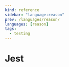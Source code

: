 ```yaml
---
kind: reference
sidebar: "language:reason"
prev: /languages/reason/
languages: [reason]
tags:
  - testing
---
```


# Jest

<!--
TODO: Finish this reference
TODO: Add tutorial and link to it
TODO: Add any recipes and link to them
-->
